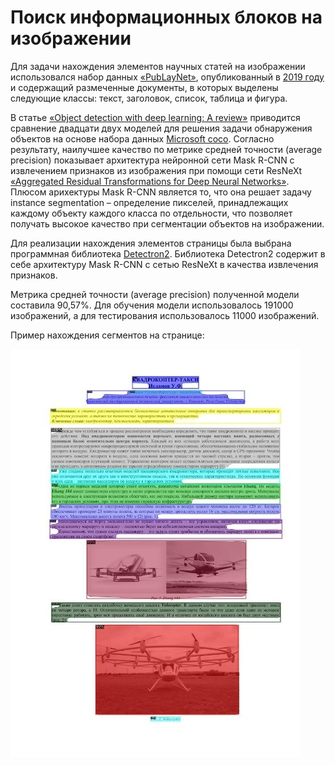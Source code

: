 Поиск информационных блоков на изображении
=====================

Для задачи нахождения элементов научных статей на изображении использовался набор данных [«PubLayNet»](https://github.com/ibm-aur-nlp/PubLayNet), опубликованный в [2019 году](https://arxiv.org/abs/1908.07836) и содержащий размеченные документы, в которых выделены следующие классы: текст, заголовок, список, таблица и фигура. 

В статье [«Object detection with deep learning: A review»](https://www.elibrary.ru/item.asp?id=41983194) приводится сравнение двадцати двух моделей для решения задачи обнаружения объектов на основе набора данных [Microsoft coco](https://link.springer.com/chapter/10.1007/978-3-319-10602-1_48). Согласно результату, наилучшее качество по метрике средней точности (average precision) показывает архитектура нейронной сети Mask R-CNN с извлечением признаков из изображения при помощи сети ResNeXt [«Aggregated Residual Transformations for Deep Neural Networks»](https://arxiv.org/abs/1611.05431). Плюсом арихектуры Mask R-CNN является то, что она решает задачу instance segmentation –  определение пикселей, принадлежащих каждому объекту каждого класса по отдельности, что позволяет получать высокое качество при сегментации объектов на изображении.

Для реализации нахождения элементов страницы была выбрана программная библиотека [Detectron2](https://github.com/facebookresearch/detectron2). Библиотека Detectron2 содержит в себе архитектуру Mask R-CNN с сетью ResNeXt в качества извлечения признаков.

Метрика средней точности (average precision) полученной модели составила 90,57%. Для обучения модели использовалось 191000 изображений, а для тестирования использовалось 11000 изображений.

Пример нахождения сегментов на странице:

![Пример нахождения сегментов на странице](https://github.com/owls-nlp/pdf_tools_bot_ICQ/blob/master/info/images/blocks_detection_example.jpg)
